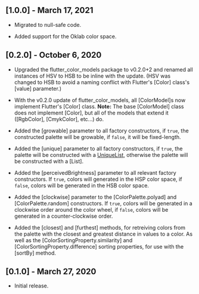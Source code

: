 ## [1.0.0] - March 17, 2021

* Migrated to null-safe code.

* Added support for the Oklab color space.

## [0.2.0] - October 6, 2020

* Upgraded the flutter_color_models package to v0.2.0+2 and renamed all instances
of HSV to HSB to be inline with the update. (HSV was changed to HSB to avoid a
naming conflict with Flutter's [Color] class's [value] parameter.)

* With the v0.2.0 update of flutter_color_models, all [ColorModel]s now implement
Flutter's [Color] class. __Note:__ The base [ColorModel] class does not implement
[Color], but all of the models that extend it ([RgbColor], [CmykColor], etc...) do.

* Added the [growable] parameter to all factory constructors, if `true`, the
constructed palette will be growable, if `false`, it will be fixed-length.

* Added the [unique] parameter to all factory constructors, if `true`, the
palette will be constructed with a [UniqueList](https://pub.dartlang.org/packages/unique_list),
otherwise the palette will be constructed with a [List].

* Added the [perceivedBrightness] parameter to all relevant factory constructors.
If `true`, colors will generated in the HSP color space, if `false`, colors will
be generated in the HSB color space.

* Added the [clockwise] parameter to the [ColorPalette.polyad] and
[ColorPalette.random] constructors. If `true`, colors will be generated in a
clockwise order around the color wheel, if `false`, colors will be generated
in a counter-clockwise order.

* Added the [closest] and [furthest] methods, for retreiving colors
from the palette with the closest and greatest distance in values to a color.
As well as the [ColorSortingProperty.similarity] and [ColorSortingProperty.difference]
sorting properties, for use with the [sortBy] method.

## [0.1.0] - March 27, 2020

* Initial release.
